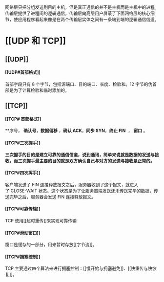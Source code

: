 
网络层只把分组发送到目的主机，但是真正通信的并不是主机而是主机中的进程。传输层提供了进程间的逻辑通信，传输层向高层用户屏蔽了下面网络层的核心细节，使应用程序看起来像是在两个传输层实体之间有一条端到端的逻辑通信信道。
# [[UDP 和 TCP]]

## [[UDP]]
#### [[UDP#首部格式]]
首部字段只有 8 个字节，包括源端口、目的端口、长度、检验和。12 字节的伪首部是为了计算检验和临时添加的。
## [[TCP]]
#### [[TCP# 首部格式]]
**序号， **确认号**，**数据偏移** ，**确认 ACK**，**同步 SYN**，**终止 FIN**  ， **窗口** 。
#### [[TCP#三次握手]]
**三次握手的目的是建立可靠的通信信道，说到通讯，简单来说就是数据的发送与接收，而三次握手最主要的目的就是双方确认自己与对方的发送与接收是正常的。**
#### [[TCP#四次挥手]]
客户端发送了 FIN 连接释放报文之后，服务器收到了这个报文，就进入了 CLOSE-WAIT 状态。这个状态是为了让服务器端发送还未传送完毕的数据，传送完毕之后，服务器会发送 FIN 连接释放报文。
#### [[TCP#可靠传输]]
TCP 使用[[超时重传]]来实现可靠传输
#### [[TCP#滑动窗口]]
窗口是缓存的一部分，用来暂时存放[[字节流]]。
#### [[TCP#拥塞控制]]
TCP 主要通过四个算法来进行拥塞控制：[[慢开始与拥塞避免]]、[[快重传与快恢复]]。


